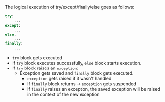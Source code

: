 The logical execution of try/except/finally/else goes as follows:

```python
try:
    ...
except:
    ...
else:
    ...
finally:
    ...
```
- `try` block gets executed
- If `try` block executes successfully, `else` block starts execution.
- If `try` block raises an `exception`:
    - Exception gets saved and `finally` block gets executed.
        - `exception` gets raised if it wasn't handled
        - If `finally` block returns -> `exception` gets suspended
        - If `finally` raises an exception, the saved exception will be raised
          in the context of the new exception
